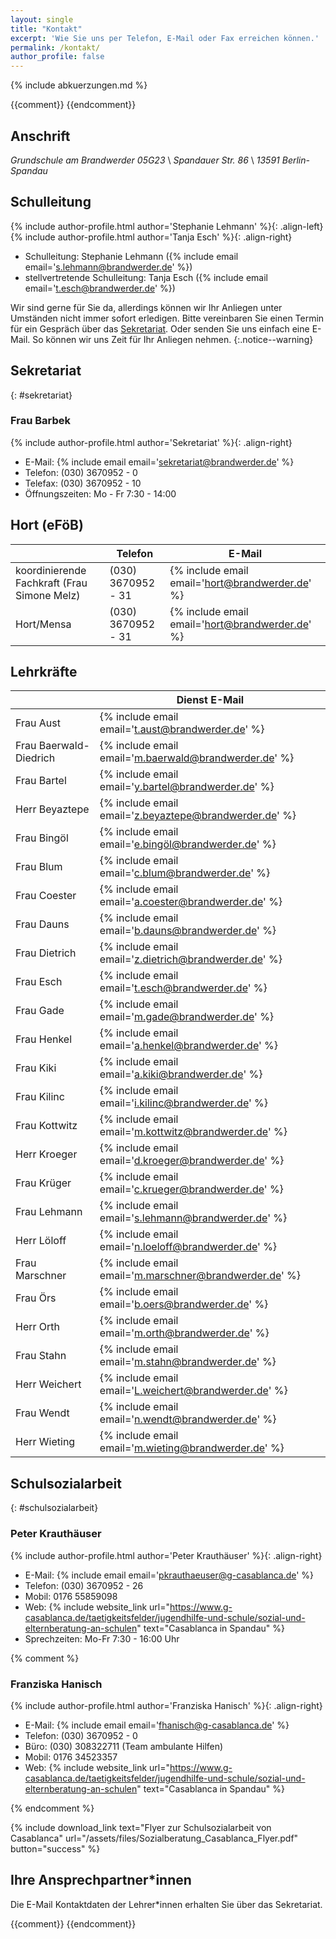 ```yaml
---
layout: single
title: "Kontakt"
excerpt: 'Wie Sie uns per Telefon, E-Mail oder Fax erreichen können.'
permalink: /kontakt/
author_profile: false
---
```


{% include abkuerzungen.md %}

{{comment}}<!--
{% include figure image_path="/assets/images/Kollegiumsfoto_small.jpg" caption="<small>Unser Kollegium, Schuljahr 2016/17</small>" %}
-->
{{endcomment}}

## Anschrift

*Grundschule am Brandwerder 05G23* \\
*Spandauer Str. 86* \\
*13591 Berlin-Spandau*

## Schulleitung

{% include author-profile.html author='Stephanie Lehmann' %}{: .align-left}
{% include author-profile.html author='Tanja Esch' %}{: .align-right}

<div style="clear:both;"></div>

* Schulleitung: Stephanie Lehmann ({% include email email='s.lehmann@brandwerder.de' %})
* stellvertretende Schulleitung: Tanja Esch ({% include email email='t.esch@brandwerder.de' %})

Wir sind gerne für Sie da, allerdings können wir Ihr Anliegen unter Umständen
nicht immer sofort erledigen. Bitte vereinbaren Sie einen Termin für ein
Gespräch über das [Sekretariat](/kontakt/#sekretariat). Oder senden Sie uns
einfach eine E-Mail. So können wir uns Zeit für Ihr Anliegen nehmen.
{:.notice--warning}

## Sekretariat
{: #sekretariat}

### Frau Barbek

{% include author-profile.html author='Sekretariat' %}{: .align-right}

* E-Mail: {% include email email='sekretariat@brandwerder.de' %}
* Telefon: (030) 3670952 - 0
* Telefax: (030) 3670952 - 10
* Öffnungszeiten: Mo - Fr 7:30 - 14:00

## Hort (eFöB)

|   | Telefon | E-Mail |
|---|---|---|
|<span id='koordinierende_fachkraft'>koordinierende Fachkraft</span> (Frau Simone Melz)| (030) 3670952 - 31 | {% include email email='hort@brandwerder.de' %} |
| Hort/Mensa | (030) 3670952 - 31 | {% include email email='hort@brandwerder.de' %} |


## Lehrkräfte

|   | Dienst E-Mail |
|---|---|
| Frau Aust | {% include email email='t.aust@brandwerder.de' %} |
| Frau Baerwald-Diedrich | {% include email email='m.baerwald@brandwerder.de' %} |
| Frau Bartel | {% include email email='y.bartel@brandwerder.de' %} |
| Herr Beyaztepe | {% include email email='z.beyaztepe@brandwerder.de' %} |
| Frau Bingöl | {% include email email='e.bingöl@brandwerder.de' %} |
| Frau Blum | {% include email email='c.blum@brandwerder.de' %} |
| Frau Coester | {% include email email='a.coester@brandwerder.de' %} |
| Frau Dauns | {% include email email='b.dauns@brandwerder.de' %} |
| Frau Dietrich | {% include email email='z.dietrich@brandwerder.de' %} |
| Frau Esch | {% include email email='t.esch@brandwerder.de' %} |
| Frau Gade | {% include email email='m.gade@brandwerder.de' %} |
| Frau Henkel | {% include email email='a.henkel@brandwerder.de' %} |
| Frau Kiki | {% include email email='a.kiki@brandwerder.de' %} |
| Frau Kilinc | {% include email email='i.kilinc@brandwerder.de' %} |
| Frau Kottwitz | {% include email email='m.kottwitz@brandwerder.de' %} |
| Herr Kroeger | {% include email email='d.kroeger@brandwerder.de' %} |
| Frau Krüger | {% include email email='c.krueger@brandwerder.de' %} |
| Frau Lehmann | {% include email email='s.lehmann@brandwerder.de' %} |
| Herr Löloff | {% include email email='n.loeloff@brandwerder.de' %} |
| Frau Marschner | {% include email email='m.marschner@brandwerder.de' %} |
| Frau Örs | {% include email email='b.oers@brandwerder.de' %} |
| Herr Orth | {% include email email='m.orth@brandwerder.de' %} |
| Frau Stahn | {% include email email='m.stahn@brandwerder.de' %} |
| Herr Weichert | {% include email email='L.weichert@brandwerder.de' %} |
| Frau Wendt | {% include email email='n.wendt@brandwerder.de' %} |
| Herr Wieting | {% include email email='m.wieting@brandwerder.de' %} |


## Schulsozialarbeit
{: #schulsozialarbeit}

### Peter Krauthäuser

{% include author-profile.html author='Peter Krauthäuser' %}{: .align-right}

* E-Mail: {% include email email='pkrauthaeuser@g-casablanca.de' %}
* Telefon: (030) 3670952 - 26
* Mobil: 0176 55859098
* Web: {% include website_link url="https://www.g-casablanca.de/taetigkeitsfelder/jugendhilfe-und-schule/sozial-und-elternberatung-an-schulen" text="Casablanca in Spandau" %}
* Sprechzeiten: Mo-Fr 7:30 - 16:00 Uhr

{% comment %}
### Franziska Hanisch

{% include author-profile.html author='Franziska Hanisch' %}{: .align-right}

* E-Mail: {% include email email='fhanisch@g-casablanca.de' %}
* Telefon: (030) 3670952 - 0
* Büro: (030) 308322711 (Team ambulante Hilfen)
* Mobil: 0176 34523357
* Web: {% include website_link url="https://www.g-casablanca.de/taetigkeitsfelder/jugendhilfe-und-schule/sozial-und-elternberatung-an-schulen" text="Casablanca in Spandau" %}

{% endcomment %}

{% include download_link text="Flyer zur Schulsozialarbeit von Casablanca" url="/assets/files/Sozialberatung_Casablanca_Flyer.pdf" button="success" %}

## Ihre Ansprechpartner*innen

Die E-Mail Kontaktdaten der Lehrer*innen erhalten Sie über das Sekretariat.

{{comment}}<!--
|   | E-Mail |
|---|---|
| Frau | {% include email email='hort@brandwerder.de' %} |
| Frau | {% include email email='hort@brandwerder.de' %} |
| Frau | {% include email email='hort@brandwerder.de' %} |
| Frau | {% include email email='hort@brandwerder.de' %} |
| Frau | {% include email email='hort@brandwerder.de' %} |
| Frau | {% include email email='hort@brandwerder.de' %} |
| Frau | {% include email email='hort@brandwerder.de' %} |
| Frau | {% include email email='hort@brandwerder.de' %} |
| Frau | {% include email email='hort@brandwerder.de' %} |
| Frau | {% include email email='hort@brandwerder.de' %} |
-->
{{endcomment}}

